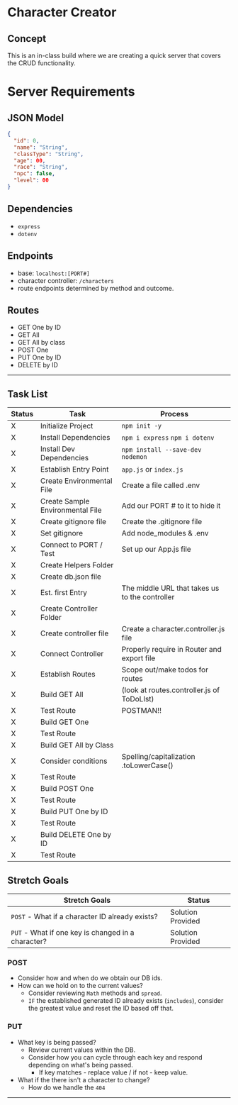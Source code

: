 # Character Creator

## Concept

This is an in-class build where we are creating a quick server that covers the CRUD functionality.

# Server Requirements

## JSON Model

```json
{
  "id": 0,
  "name": "String",
  "classType": "String",
  "age": 00,
  "race": "String",
  "npc": false,
  "level": 00
}
```

## Dependencies

- `express`
- `dotenv`

## Endpoints

- base: `localhost:[PORT#]`
- character controller: `/characters`
- route endpoints determined by method and outcome.

## Routes

- GET One by ID
- GET All
- GET All by class
- POST One
- PUT One by ID
- DELETE by ID

---

## Task List

| Status | Task                             | Process                                        |
| ------ | -------------------------------- | ---------------------------------------------- |
| X      | Initialize Project               | `npm init -y`                                  |
| X      | Install Dependencies             | `npm i express` `npm i dotenv`                 |
| X      | Install Dev Dependencies         | `npm install --save-dev nodemon`               |
| X      | Establish Entry Point            | `app.js` or `index.js`                         |
| X      | Create Environmental File        | Create a file called .env                      |
| X      | Create Sample Environmental File | Add our PORT # to it to hide it                |
| X      | Create gitignore file            | Create the .gitignore file                     |
| X      | Set gitignore                    | Add node_modules & .env                        |
| X      | Connect to PORT / Test           | Set up our App.js file                         |
| X      | Create Helpers Folder            |                                                |
| X      | Create db.json file              |                                                |
| X      | Est. first Entry                 | The middle URL that takes us to the controller |
| X      | Create Controller Folder         |                                                |
| X      | Create controller file           | Create a character.controller.js file          |
| X      | Connect Controller               | Properly require in Router and export file     |
| X      | Establish Routes                 | Scope out/make todos for routes                |
| X      | Build GET All                    | (look at routes.controller.js of ToDoLIst)     |
| X      | Test Route                       | POSTMAN!!                                      |
| X      | Build GET One                    |                                                |
| X      | Test Route                       |                                                |
| X      | Build GET All by Class           |                                                |
| X      | Consider conditions              | Spelling/capitalization .toLowerCase()         |
| X      | Test Route                       |                                                |
| X      | Build POST One                   |                                                |
| X      | Test Route                       |                                                |
| X      | Build PUT One by ID              |                                                |
| X      | Test Route                       |                                                |
| X      | Build DELETE One by ID           |                                                |
| X      | Test Route                       |                                                |

## Stretch Goals

| Stretch Goals                                      | Status            |
| -------------------------------------------------- | ----------------- |
| `POST` - What if a character ID already exists?    | Solution Provided |
| `PUT` - What if one key is changed in a character? | Solution Provided |

### POST

- Consider how and when do we obtain our DB ids.
- How can we hold on to the current values?
  - Consider reviewing `Math` methods and `spread`.
  - `IF` the established generated ID already exists (`includes`), consider the greatest value and reset the ID based off that.

### PUT

- What key is being passed?
  - Review current values within the DB.
  - Consider how you can cycle through each key and respond depending on what's being passed.
    - If key matches - replace value / if not - keep value.
- What if the there isn't a character to change?
  - How do we handle the `404`

---
